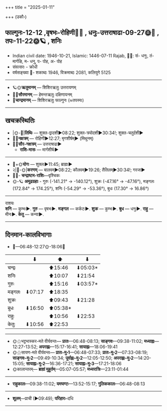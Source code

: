 +++
title = "2025-01-11"

+++
(उकौ॰)
## फाल्गुनः-12-12  ,वृषभः-रोहिणी🌛🌌  ,  धनुः-उत्तराषाढा-09-27🌞🌌  ,  तपः-11-22🌞🪐  , शनिः
- Indian civil date: 1946-10-21, Islamic: 1446-07-11 Rajab, 🌌🌞: सं- धनुः, तं- मार्गऴि, म- धनु, प- पोह, अ- पोह
- संवत्सरः - क्रोधी
- वर्षसङ्ख्या 🌛- शकाब्दः 1946, विक्रमाब्दः 2081, कलियुगे 5125
___________________
- 🪐🌞**ऋतुमानम्** — शिशिरऋतुः उत्तरायणम्
- 🌌🌞**सौरमानम्** — हेमन्तऋतुः दक्षिणायनम्
- 🌛**चान्द्रमानम्** — शिशिरऋतुः फाल्गुनः (≈तपस्यः)
___________________


## खचक्रस्थितिः
- |🌞-🌛|**तिथिः** — शुक्ल-द्वादशी►08:22; शुक्ल-त्रयोदशी►30:34!; शुक्ल-चतुर्दशी►  
- 🌌🌛**नक्षत्रम्** — रोहिणी►12:27; मृगशीर्षम्► (मिथुनम्)  
- 🌌🌞**सौर-नक्षत्रम्** — उत्तराषाढा►  
  - **राशि-मासः** — मार्गशीर्षः► 
___________________
- 🌛+🌞**योगः** — शुक्लः►11:45; ब्राह्मः►  
- २|🌛-🌞|**करणम्** — बालवम्►08:22; कौलवम्►19:26; तैतिलम्►30:34!; गरजा►  
- 🌌🌛- **चन्द्राष्टम-राशिः**—वृश्चिकः  
- 🌞-🪐 **अमूढग्रहाः** - गुरुः (-141.21° → -140.12°), शुक्रः (-47.16° → -47.16°), मङ्गलः (172.84° → 174.25°), शनिः (-54.29° → -53.36°), बुधः (17.30° → 16.86°)
___________________
राशयः  
**शनि** — कुम्भः►. **गुरु** — वृषभः►. **मङ्गल** — कर्कटः►. **शुक्र** — कुम्भः►. **बुध** — धनुः►. **राहु** — मीनः►. **केतु** — कन्या►. 
___________________


## दिनमान-कालविभागाः
- 🌅—06:48-12:27🌞-18:06🌇  

|      |⬇     |⬆     |⬇     |
|------|-----|-----|------|
|चन्द्रः|     |⬆15:46 |⬇05:03*|
|शनिः   |     |⬆10:07 |⬇21:54 |
|गुरुः  |     |⬆15:16 |⬇03:57*|
|मङ्गलः |⬇07:17 |⬆18:35 |     |
|शुक्रः |     |⬆09:43 |⬇21:28 |
|बुधः   |⬇16:50 |⬆05:38*|     |
|राहुः  |     |⬆10:56 |⬇22:53 |
|केतुः  |⬇10:56 |⬆22:53 |     |
___________________
- 🌞⚝भट्टभास्कर-मते वीर्यवन्तः— **प्रातः**—06:48-08:13; **साङ्गवः**—09:38-11:02; **मध्याह्नः**—12:27-13:52; **अपराह्णः**—15:17-16:41; **सायाह्नः**—18:06-19:41  
- 🌞⚝सायण-मते वीर्यवन्तः— **प्रातः-मु॰1**—06:48-07:33; **प्रातः-मु॰2**—07:33-08:19; **साङ्गवः-मु॰2**—09:49-10:34; **पूर्वाह्णः-मु॰2**—12:05-12:50; **अपराह्णः-मु॰2**—14:20-15:05; **सायाह्नः-मु॰2**—16:36-17:21; **सायाह्नः-मु॰3**—17:21-18:06  
- 🌞कालान्तरम्— **ब्राह्मं मुहूर्तम्**—05:07-05:57; **मध्यरात्रिः**—23:11-01:44  
___________________
- **राहुकालः**—09:38-11:02; **यमघण्टः**—13:52-15:17; **गुलिककालः**—06:48-08:13  
___________________
- **शूलम्**—प्राची (►09:49); **परिहारः**–दधि  
___________________
